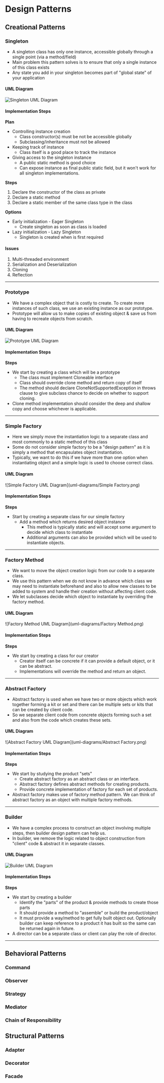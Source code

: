 # Design Patterns

## Creational Patterns

### Singleton
- A singleton class has only one instance, accessible globally through a single point (via a method/field)
- Main problem this pattern solves is to ensure that only a single instance of this class exists
- Any state you add in your singleton becomes part of "global state" of your application

#### UML Diagram
![Singleton UML Diagram](uml-diagrams/Singleton.png)

#### Implementation Steps
**Plan**
- Controlling instance creation
  - Class constructor(s) must be not be accessible globally
  - Subclassing/inheritance must not be allowed
- Keeping track of instance
  - Class itself is a good place to track the instance
- Giving access to the singleton instance
  - A public static method is good choice
  - Can expose instance as final public static field, but it won't work for all singleton implementations.

**Steps**
1. Declare the constructor of the class as private 
2. Declare a static method
3. Declare a static member of the same class type in the class

**Options**
- Early initialization - Eager Singleton
  - Create singleton as soon as class is loaded
- Lazy initialization - Lazy Singleton
  - Singleton is created when is first required

#### Issues
1. Multi-threaded environment
2. Serialization and Deserialization
3. Cloning
4. Reflection

---

### Prototype
- We have a complex object that is costly to create. To create more instances of such class, we use an existing instance as our prototype.
- Prototype will allow us to make copies of existing object & save us from having to recreate objects from scratch.

#### UML Diagram
![Prototype UML Diagram](uml-diagrams/Prototype.png)

#### Implementation Steps
**Steps**
- We start by creating a class which will be a prototype
  - The class must implement Cloneable interface
  - Class should override clone method and return copy of itself
  - The method should declare CloneNotSupportedException in throws clause to give subclass chance to decide on whether to support cloning.
- Clone method implementation should consider the deep and shallow copy and choose whichever is applicable.

---

### Simple Factory
- Here we simply move the instantiation logic to a separate class and most commonly to a static method of this class
- Some do not consider simple factory to be a "design pattern" as it is simply a method that encapsulates object instantiation.
- Typically, we want to do this if we have more than one option when instantiating object and a simple logic is used to choose correct class.

#### UML Diagram
![Simple Factory UML Diagram](uml-diagrams/Simple Factory.png)

#### Implementation Steps
**Steps**
- Start by creating a separate class for our simple factory
  - Add a method which returns desired object instance
    - This method is typically static and will accept some argument to decide which class to instantiate
    - Additional arguments can also be provided which will be used to instantiate objects.

---

### Factory Method
- We want to move the object creation logic from our code to a separate class.
- We use this pattern when we do not know in advance which class we may need to instantiate beforehand and also to allow new classes to be added to system and handle their creation without affecting client code.
- We let subclasses decide which object to instantiate by overriding the factory method.

#### UML Diagram
![Factory Method UML Diagram](uml-diagrams/Factory Method.png)

#### Implementation Steps
**Steps**
- We start by creating a class for our creator
  - Creator itself can be concrete if it can provide a default object, or it can be abstract.
  - Implementations will override the method and return an object.

---

### Abstract Factory
- Abstract factory is used when we have two or more objects which work together forming a kit or set and there can be multiple sets or kits that can be created by client code.
- So we separate client code from concrete objects forming such a set and also from the code which creates these sets.

#### UML Diagram
![Abstract Factory UML Diagram](uml-diagrams/Abstract Factory.png)

#### Implementation Steps
**Steps**
- We start by studying the product "sets"
  - Create abstract factory as an abstract class or an interface.
  - Abstract factory defines abstract methods for creating products.
  - Provide concrete implementation of factory for each set of products.
- Abstract factory makes use of factory method pattern. We can think of abstract factory as an object with multiple factory methods.

---

### Builder
- We have a complex process to construct an object involving multiple steps, then builder design pattern can help us.
- In builder, we remove the logic related to object construction from "client" code & abstract it in separate classes.

#### UML Diagram
![Builder UML Diagram](uml-diagrams/Builder.png)

#### Implementation Steps
**Steps**
- We start by creating a builder
  - Identify the "parts" of the product & provide methods to create those parts
  - It should provide a method to "assemble" or build the product/object
  - It must provide a way/method to get fully built object out. Optionally builder can keep reference to a product it has built so the same can be returned again in future.
- A director can be a separate class or client can play the role of director.
---

## Behavioral Patterns

### Command
### Observer
### Strategy
### Mediator
### Chain of Responsibility

## Structural Patterns

### Adapter
### Decorator
### Facade